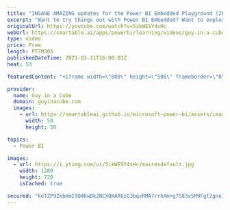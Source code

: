 ```yaml
---
title: "INSANE AMAZING updates for the Power BI Embedded Playground (2021)"
excerpt: "Want to try things out with Power BI Embedded? Want to explore the JavaScript API? Try embedding with your own report? Then you need to check out the INSANE AMAZING updates for the Power BI Embedded Playground! Amit Shuster walks us through the revamp.  Blog Announcement: https://powerbi.microsoft.com/en-us/blog/announcing-the-new-power-bi-embedded-analytics-playground-preview/"
originalUrl: https://youtube.com/watch?v=5ikWESY4sHc
webUrl: https://smartable.ai/apps/powerbi/learning/videos/guy-in-a-cube-insane-amazing-updates-for-the-power-bi-embedded-playground-2021/
type: video
price: Free
length: PT7M30S
publishedDateTime: 2021-03-11T16:00:01Z
heat: 53

featuredContent: "<iframe width=\"800\" height=\"500\" frameborder=\"0\" src=\"https://www.youtube.com/embed/5ikWESY4sHc\" allow=\"accelerometer; autoplay; encrypted-media; gyroscope; picture-in-picture\" allowfullscreen></iframe>"

provider:
  name: Guy in a Cube
  domain: guyinacube.com
  images:
    - url: https://smartableai.github.io/microsoft-power-bi/assets/images/organizations/guyinacube.com-50x50.jpg
      width: 50
      height: 50

topics:
  - Power BI

images:
  - url: https://i.ytimg.com/vi/5ikWESY4sHc/maxresdefault.jpg
    width: 1280
    height: 720
    isCached: true

secured: "keTZP9ZkbHmI9Q4KwDk2NCXQKARkzG3bqvRMA7rrhXm+g7S83vSM9Fgt2gnnIgHkuwwW9ygWW3nllacheOv4O8RZp9UU3QgS4I7MR1Hvd86U6T22Ems6cdsz+9g7wZyvCSd2kQqnJB5amm4/k5JxIeB/zeXbCsNwmmnyIvpzksvQqWSSymocCxMD0kzMyNy+vUxWP+YHDBePczXWiCUpJl8cpmDcj1HWfWo7Z9XkNFgdDlfGsGdSAl1dbli7Q9pr8p0rHtWwZpbNKOZAzY79ZG/RrS/jPtPjEt6PEXfMkS4n4AUUfWy4+8d2t6fz/XVpXJZky7AvHxwmArKELTaPULYjNc6o0OJTaS41+CFbkVjVAZ73xRH3X9bfuucbvKkixdAxD+I5Iy3VS4a7/60djC3Y1HES6TA+msNm/9BG/9A=;TLWfuPAxQ061Xc4bX+NX9w=="
---
```


